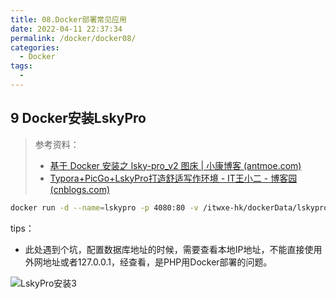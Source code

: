 ```yaml
---
title: 08.Docker部署常见应用
date: 2022-04-11 22:37:34
permalink: /docker/docker08/
categories:
  - Docker
tags:
  - 
---
```


## 9 Docker安装LskyPro

> 参考资料：
>
> - [基于 Docker 安装之 lsky-pro_v2 图床 | 小康博客 (antmoe.com)](https://www.antmoe.com/posts/ebff2/)
> - [Typora+PicGo+LskyPro打造舒适写作环境 - IT王小二 - 博客园 (cnblogs.com)](https://www.cnblogs.com/itwxe/p/15132289.html)

```bash
docker run -d --name=lskypro -p 4080:80 -v /itwxe-hk/dockerData/lskypro:/var/www/html itwxe/lskypro:1.6.3
```

tips：

- 此处遇到个坑，配置数据库地址的时候，需要查看本地IP地址，不能直接使用外网地址或者127.0.0.1，经查看，是PHP用Docker部署的问题。

![LskyPro安装3](https://img2022.cnblogs.com/blog/2358889/202203/2358889-20220319112630780-46016370.png)